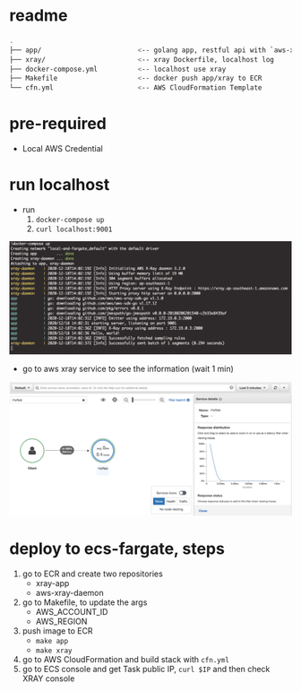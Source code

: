 # readme
```bash
.
├── app/                        <-- golang app, restful api with `aws-xray-sdk-go`
├── xray/                       <-- xray Dockerfile, localhost log
├── docker-compose.yml          <-- localhost use xray
├── Makefile                    <-- docker push app/xray to ECR
└── cfn.yml                     <-- AWS CloudFormation Template
```

# pre-required
- Local AWS Credential

# run localhost
- run 
    1. `docker-compose up`
    2. `curl localhost:9001`

![img](./assets/localhost.png)


- go to aws xray service to see the information (wait 1 min)

![img](./assets/xray.png)

# deploy to ecs-fargate, steps

1. go to ECR and create two repositories
    - xray-app
    - aws-xray-daemon
2. go to Makefile, to update the args
    - AWS_ACCOUNT_ID
    - AWS_REGION
3. push image to ECR
    - `make app`
    - `make xray`
4. go to AWS CloudFormation and build stack with `cfn.yml`
5. go to ECS console and get Task public IP, `curl $IP` and then check XRAY console



